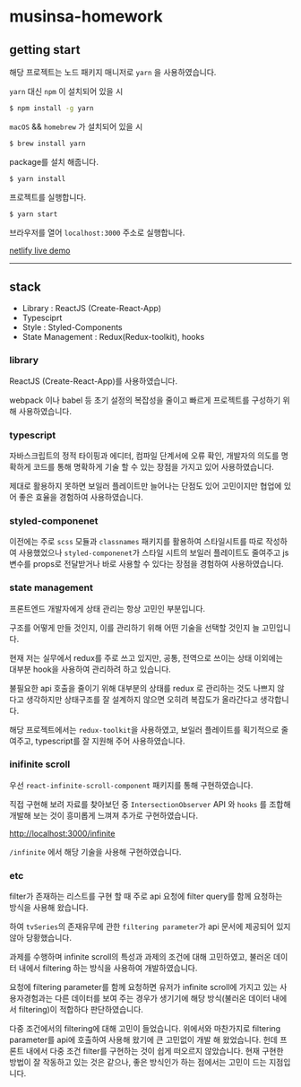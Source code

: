 # musinsa-homework

## getting start

해당 프로젝트는 노드 패키지 매니저로 `yarn` 을 사용하였습니다.

`yarn` 대신 `npm` 이 설치되어 있을 시

```sh
$ npm install -g yarn
```

`macOS` && `homebrew` 가 설치되어 있을 시

```sh
$ brew install yarn
```

package를 설치 해줍니다.

```sh
$ yarn install
```

프로젝트를 실행합니다.

```sh
$ yarn start
```

브라우저를 열어 `localhost:3000` 주소로 실행합니다.

[netlify live demo](https://epic-hypatia-07ccd2.netlify.app/)

---

## stack

- Library : ReactJS (Create-React-App)
- Typesciprt
- Style : Styled-Components
- State Management : Redux(Redux-toolkit), hooks

### library

ReactJS (Create-React-App)를 사용하였습니다.

webpack 이나 babel 등 초기 설정의 복잡성을 줄이고 빠르게 프로젝트를 구성하기 위해 사용하였습니다.

### typescript

자바스크립트의 정적 타이핑과 에디터, 컴파일 단계서에 오류 확인, 개발자의 의도를 명확하게 코드를 통해 명확하게 기술 할 수 있는 장점을 가지고 있어 사용하였습니다.

제대로 활용하지 못하면 보일러 플레이트만 늘어나는 단점도 있어 고민이지만
협업에 있어 좋은 효율을 경험하여 사용하였습니다.

### styled-componenet

이전에는 주로 `scss` 모듈과 `classnames` 패키지를 활용하여 스타일시트를 따로 작성하여 사용했었으나
`styled-componenet`가 스타일 시트의 보일러 플레이트도 줄여주고
js 변수를 props로 전달받거나 바로 사용할 수 있다는 장점을 경험하여 사용하였습니다.

### state management

프론트엔드 개발자에게 상태 관리는 항상 고민인 부분입니다.

구조를 어떻게 만들 것인지, 이를 관리하기 위해 어떤 기술을 선택할 것인지 늘 고민입니다.

현재 저는 실무에서 redux를 주로 쓰고 있지만, 공통, 전역으로 쓰이는 상태 이외에는 대부분 hook을 사용하여 관리하려 하고 있습니다.

불필요한 api 호출을 줄이기 위해 대부분의 상태를 redux 로 관리하는 것도 나쁘지 않다고 생각하지만 상태구조를 잘 설계하지 않으면 오히려 복잡도가 올라간다고 생각합니다.

해당 프로젝트에서는 `redux-toolkit`을 사용하였고, 보일러 플레이트를 획기적으로 줄여주고, typescript를 잘 지원해 주어 사용하였습니다.

### inifinite scroll

우선 `react-infinite-scroll-component` 패키지를 통해 구현하였습니다.

직접 구현해 보려 자료를 찾아보던 중 `IntersectionObserver` API 와 `hooks` 를 조합해 개발해 보는 것이 흥미롭게 느껴져 추가로 구현하였습니다.

[http://localhost:3000/infinite](http://localhost:3000/infinite)

`/infinite` 에서 해당 기술을 사용해 구현하였습니다.

### etc

filter가 존재하는 리스트를 구현 할 때 주로 api 요청에 filter query를 함께 요청하는 방식을 사용해 왔습니다.

하여 `tvSeries`의 존재유무에 관한 `filtering parameter`가 api 문서에 제공되어 있지 않아 당황했습니다.

과제를 수행하며 infinite scroll의 특성과 과제의 조건에 대해 고민하였고, 불러온 데이터 내에서 filtering 하는 방식을 사용하여 개발하였습니다.

요청에 filtering parameter를 함께 요청하면 유저가 infinite scroll에 가지고 있는 사용자경험과는 다른 데이터를 보여 주는 경우가 생기기에 해당 방식(불러온 데이터 내에서 filtering)이 적합하다 판단하였습니다.

다중 조건에서의 filtering에 대해 고민이 들었습니다.
위에서와 마찬가지로 filtering parameter를 api에 호출하여 사용해 왔기에 큰 고민없이 개발 해 왔었습니다.
헌데 프론트 내에서 다중 조건 filter를 구현하는 것이 쉽게 떠오르지 않았습니다.
현재 구현한 방법이 잘 작동하고 있는 것은 같으나, 좋은 방식인가 하는 점에서는 고민이 드는 지점입니다.
